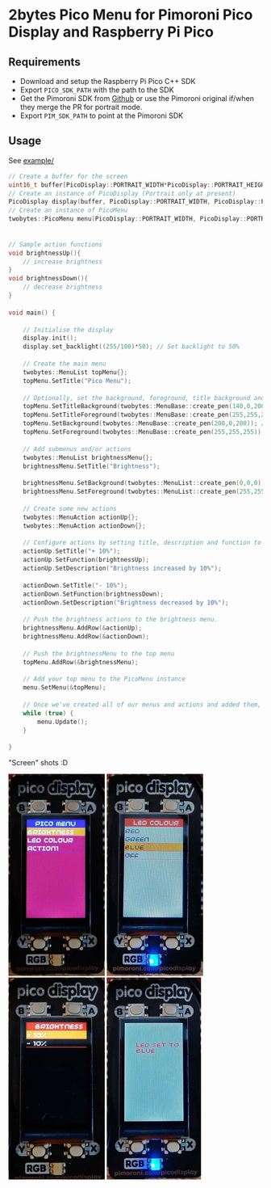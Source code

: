 # 2bytes Pico Menu for Pimoroni Pico Display and Raspberry Pi Pico

## Requirements
* Download and setup the Raspberry Pi Pico C++ SDK
* Export `PICO_SDK_PATH` with the path to the SDK
* Get the Pimoroni SDK from [Github](https://github.com/hamid-elaosta/pimoroni-pico) or use the Pimoroni original if/when they merge the PR for portrait mode.
* Export `PIM_SDK_PATH` to point at the Pimoroni SDK

## Usage

See [example/](example/)

```C++
// Create a buffer for the screen
uint16_t buffer[PicoDisplay::PORTRAIT_WIDTH*PicoDisplay::PORTRAIT_HEIGHT];
// Create an instance of PicoDisplay (Portrait only at present)
PicoDisplay display(buffer, PicoDisplay::PORTRAIT_WIDTH, PicoDisplay::PORTRAIT_HEIGHT);
// Create an instance of PicoMenu
twobytes::PicoMenu menu(PicoDisplay::PORTRAIT_WIDTH, PicoDisplay::PORTRAIT_HEIGHT, display);


// Sample action functions
void brightnessUp(){
    // increase brightness
}
void brightnessDown(){
    // decrease brightness
}

void main() {

    // Initialise the display
    display.init();
    display.set_backlight((255/100)*50); // Set backlight to 50%

    // Create the main menu
    twobytes::MenuList topMenu{};
    topMenu.SetTitle("Pico Menu");

    // Optionally, set the background, foreground, title background and title foreground colours, otherwise defaults will be used
    topMenu.SetTitleBackground(twobytes::MenuBase::create_pen(140,0,200)); // #600080
    topMenu.SetTitleForeground(twobytes::MenuBase::create_pen(255,255,255)); // #FFFFFF
    topMenu.SetBackground(twobytes::MenuBase::create_pen(200,0,200)); // #800080
    topMenu.SetForeground(twobytes::MenuBase::create_pen(255,255,255)); // #FFFFFF

    // Add submenus and/or actions
    twobytes::MenuList brightnessMenu{};
    brightnessMenu.SetTitle("Brightness");

    brightnessMenu.SetBackground(twobytes::MenuList::create_pen(0,0,0));
    brightnessMenu.SetForeground(twobytes::MenuList::create_pen(255,255,255));

    // Create some new actions
    twobytes::MenuAction actionUp{};
    twobytes::MenuAction actionDown{};

    // Configure actions by setting title, description and function to execute.
    actionUp.SetTitle("+ 10%");
    actionUp.SetFunction(brightnessUp);
    actionUp.SetDescription("Brightness increased by 10%");

    actionDown.SetTitle("- 10%");
    actionDown.SetFunction(brightnessDown);
    actionDown.SetDescription("Brightness decreased by 10%");

    // Push the brightness actions to the brightness menu.
    brightnessMenu.AddRow(&actionUp);
    brightnessMenu.AddRow(&actionDown);

    // Push the brightnessMenu to the top menu
    topMenu.AddRow(&brightnessMenu);

    // Add your top menu to the PicoMenu instance
    menu.SetMenu(&topMenu);

    // Once we've created all of our menus and actions and added them, we only need to call menu.update() in a loop.
    while (true) {
        menu.Update();
    }

}
```

"Screen" shots :D

![Main menu in Zelda colours :D](images/menu.jpg) ![Sub menu in different colours](images/submenu.jpg)![Second submenu, different style](images/submenu2.jpg) ![Action description](images/action.jpg)
